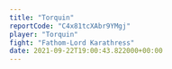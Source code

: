 ```yaml
---
title: "Torquin"
reportCode: "C4x81tcXAbr9YMgj"
player: "Torquin"
fight: "Fathom-Lord Karathress"
date: 2021-09-22T19:00:43.822000+00:00
---
```

